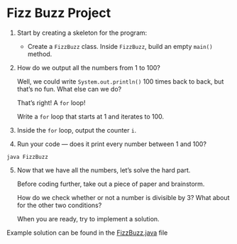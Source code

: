 # Fizz Buzz Project

1. Start by creating a skeleton for the program:

	- Create a ```FizzBuzz``` class.
	Inside ```FizzBuzz```, build an empty ```main()``` method.

2. How do we output all the numbers from 1 to 100?

	Well, we could write ```System.out.println()``` 100 times back to back, but that’s no fun. What else can we do?

	That’s right! A ```for``` loop!

	Write a ```for``` loop that starts at 1 and iterates to 100.

3. Inside the ```for``` loop, output the counter ```i```.

4. Run your code — does it print every number between 1 and 100?

```
java FizzBuzz
```

5. Now that we have all the numbers, let’s solve the hard part.

	Before coding further, take out a piece of paper and brainstorm.

	How do we check whether or not a number is divisible by 3? What about for the other two conditions?

	When you are ready, try to implement a solution.


Example solution can be found in the [FizzBuzz.java](https://github.com/upliftdev/Foundations/blob/main/7.Loops/Fizz_Buzz_Project/src/main/java/com/examples/loops/FizzBuzz.java) file

